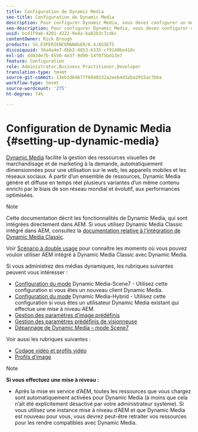 ```yaml
---
title: Configuration de Dynamic Media
seo-title: Configuration de Dynamic Media
description: Pour configurer Dynamic Media, vous devez configurer un média dynamique et gérer les paramètres prédéfinis d’image et de visionneuse.
seo-description: Pour configurer Dynamic Media, vous devez configurer un média dynamique et gérer les paramètres prédéfinis d’image et de visionneuse.
uuid: bcd1f9ab-4201-4222-9e4a-ba82b3c7cd6c
contentOwner: Rick Brough
products: SG_EXPERIENCEMANAGER/6.4/ASSETS
discoiquuid: 36a4a4e7-8bb2-4853-b335-cf9148be410c
exl-id: dd43de7b-8556-4e3f-9d90-14f0f5bd13e7
feature: Configuration
role: Administrator,Business Practitioner,Developer
translation-type: tm+mt
source-git-commit: 13eb1d64677f6940332a2eeb4d3aba2915ac7bba
workflow-type: tm+mt
source-wordcount: '275'
ht-degree: 74%

---
```


# Configuration de Dynamic Media {#setting-up-dynamic-media}

[Dynamic Media](https://www.adobe.com/fr/marketing/experience-manager-assets/dynamic-media.html) facilite la gestion des ressources visuelles de marchandisage et de marketing à la demande, automatiquement dimensionnées pour une utilisation sur le web, les appareils mobiles et les réseaux sociaux. À partir d’un ensemble de ressources, Dynamic Media génère et diffuse en temps réel plusieurs variantes d’un même contenu enrichi par le biais de son réseau mondial et évolutif, aux performances optimisées.

>[!NOTE]
>
>Cette documentation décrit les fonctionnalités de Dynamic Media, qui sont intégrées directement dans AEM. Si vous utilisez Dynamic Media Classic intégré dans AEM, consultez la [documentation relative à l’intégration de Dynamic Media Classic](/help/sites-administering/scene7.md).
>
>Voir [Scénario à double usage](/help/sites-administering/scene7.md#dual-use-scenario) pour connaître les moments où vous pouvez vouloir utiliser AEM intégré à Dynamic Media Classic avec Dynamic Media.

Si vous administrez des médias dynamiques, les rubriques suivantes peuvent vous intéresser :

* [Configuration du mode](config-dms7.md)  Dynamic Media-Scene7 - Utilisez cette configuration si vous êtes un nouveau client Dynamic Media.
* [Configuration du mode](config-dynamic.md)  Dynamic Media-Hybrid - Utilisez cette configuration si vous êtes un utilisateur Dynamic Media existant qui effectue une mise à niveau AEM.
* [Gestion des paramètres d’image prédéfinis](managing-image-presets.md)
* [Gestion des paramètres prédéfinis de visionneuse](managing-viewer-presets.md)
* [Dépannage de Dynamic Media – mode Scene7](troubleshoot-dms7.md)

Voir aussi les rubriques suivantes :

* [Codage vidéo et profils vidéo](video-profiles.md)
* [Profils d’image](image-profiles.md)

>[!NOTE]
>
>**Si vous effectuez une mise à niveau :**
>
>* Après la mise en service d’AEM, toutes les ressources que vous chargez sont automatiquement activées pour Dynamic Media (à moins que cela n’ait été explicitement désactivé par votre administrateur système). Si vous utilisez une instance mise à niveau d’AEM et que Dynamic Media est nouveau pour vous, vous devrez peut-être retraiter vos ressources pour les rendre compatibles avec Dynamic Media.

